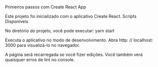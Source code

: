 Primeiros passos com Create React App

Este projeto foi inicializado com o aplicativo Create React.
Scripts Disponíveis

No diretório do projeto, você pode executar:
yarn start

Executa o aplicativo no modo de desenvolvimento.
Abra http: // localhost: 3000 para visualizá-lo no navegador.

A página será recarregada se você fizer edições.
Você também verá quaisquer erros de lint no console.
